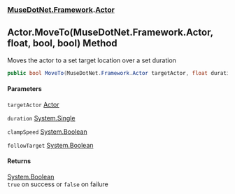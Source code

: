### [MuseDotNet.Framework](./MuseDotNet-Framework.md 'MuseDotNet.Framework').[Actor](./Actor.md 'MuseDotNet.Framework.Actor')
## Actor.MoveTo(MuseDotNet.Framework.Actor, float, bool, bool) Method
Moves the actor to a set target location over a set duration  
```csharp
public bool MoveTo(MuseDotNet.Framework.Actor targetActor, float duration, bool clampSpeed, bool followTarget);
```
#### Parameters
<a name='MuseDotNet-Framework-Actor-MoveTo(MuseDotNet-Framework-Actor_float_bool_bool)-targetActor'></a>
`targetActor` [Actor](./Actor.md 'MuseDotNet.Framework.Actor')  
  
<a name='MuseDotNet-Framework-Actor-MoveTo(MuseDotNet-Framework-Actor_float_bool_bool)-duration'></a>
`duration` [System.Single](https://docs.microsoft.com/en-us/dotnet/api/System.Single 'System.Single')  
  
<a name='MuseDotNet-Framework-Actor-MoveTo(MuseDotNet-Framework-Actor_float_bool_bool)-clampSpeed'></a>
`clampSpeed` [System.Boolean](https://docs.microsoft.com/en-us/dotnet/api/System.Boolean 'System.Boolean')  
  
<a name='MuseDotNet-Framework-Actor-MoveTo(MuseDotNet-Framework-Actor_float_bool_bool)-followTarget'></a>
`followTarget` [System.Boolean](https://docs.microsoft.com/en-us/dotnet/api/System.Boolean 'System.Boolean')  
  
#### Returns
[System.Boolean](https://docs.microsoft.com/en-us/dotnet/api/System.Boolean 'System.Boolean')  
`true` on success or `false` on failure  
